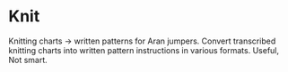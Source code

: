 # Knit
 Knitting charts -> written patterns for Aran jumpers. Convert transcribed knitting charts into written pattern instructions in various formats. Useful, Not smart.
